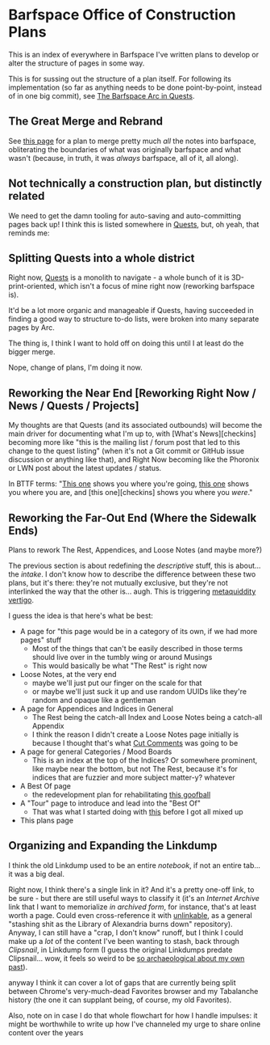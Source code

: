 # Barfspace Office of Construction Plans

This is an index of everywhere in Barfspace I've written plans to develop or alter the structure of pages in some way.

This is for sussing out the structure of a plan itself. For following its implementation (so far as anything needs to be done point-by-point, instead of in one big commit), see [The Barfspace Arc in Quests][barc].

## The Great Merge and Rebrand

See [this page][great] for a plan to merge pretty much *all* the notes into barfspace, obliterating the boundaries of what was originally barfspace and what wasn't (because, in truth, it was *always* barfspace, all of it, all along).

[great]: f3f3d6ba-6342-415a-9f3b-ab4f1d75a692.md

## Not technically a construction plan, but distinctly related

We need to get the damn tooling for auto-saving and auto-committing pages back up! I think this is listed somewhere in [Quests][], but, oh yeah, that reminds me:

## Splitting Quests into a whole district

Right now, [Quests][] is a monolith to navigate - a whole bunch of it is 3D-print-oriented, which isn't a focus of mine right now (reworking barfspace is).

It'd be a lot more organic and manageable if Quests, having succeeded in finding a good way to structure to-do lists, were broken into many separate pages by Arc.

The thing is, I think I want to hold off on doing this until I at least do the bigger merge.

Nope, change of plans, I'm doing it now.

## Reworking the Near End [Reworking Right Now / News / Quests / Projects]

My thoughts are that Quests (and its associated outbounds) will become the main driver for documenting what I'm up to, with [What's News][checkins] becoming more like "this is the mailing list / forum post that led to this change to the quest listing" (when it's not a Git commit or GitHub issue discussion or anything like that), and Right Now becoming like the Phoronix or LWN post about the latest updates / status.

In BTTF terms: "[This one][Quests] shows you where you're going, [this one][rn] shows you where you are, and [this one][checkins] shows you where you *were*."

## Reworking the Far-Out End (Where the Sidewalk Ends)

Plans to rework The Rest, Appendices, and Loose Notes (and maybe more?)

The previous section is about redefining the *descriptive* stuff, this is about... the *intake*. I don't know how to describe the difference between these two plans, but it's there: they're not mutually exclusive, but they're not interlinked the way that the other is... augh. This is triggering [metaquiddity vertigo][].

I guess the idea is that here's what be best:

- A page for "this page would be in a category of its own, if we had more pages" stuff
  - Most of the things that can't be easily described in those terms should live over in the tumbly wing or around Musings
  - This would basically be what "The Rest" is right now
- Loose Notes, at the very end
  - maybe we'll just put our finger on the scale for that
  - or maybe we'll just suck it up and use random UUIDs like they're random and opaque like a gentleman
- A page for Appendices and Indices in General
  - The Rest being the catch-all Index and Loose Notes being a catch-all Appendix
  - I think the reason I didn't create a Loose Notes page initially is because I thought that's what [Cut Comments][] was going to be
- A page for general Categories / Mood Boards
  - This is an index at the top of the Indices? Or somewhere prominent, like maybe near the bottom, but not The Rest, because it's for indices that are fuzzier and more subject matter-y? whatever
- A Best Of page
  - the redevelopment plan for rehabilitating [this goofball][bofa]
- A "Tour" page to introduce and lead into the "Best Of"
  - That was what I started doing with [this][not-ln] before I got all mixed up
- This plans page

[Quests]: 6f25cf97-8ee8-460e-9db8-3c241cadbff0.md
[barc]: 5d6dccaf-195b-4010-a378-eb7a9626ec79.md
[rn]: 41218b84-cd08-48a5-b91a-865e8b90c46a.md
[The Rest]: fd071a93-8373-4adc-84c6-ae781c7d0442.md
[bofa]: 4adf317e-82f2-4241-9231-e6d23667aeaf.md
[metaquiddity vertigo]: 3ef0ffc5-818e-4c16-be90-0a8bd6eb8778.md
[not-ln]: 434dd429-b16d-4924-996f-aaf2ebff29ef.md
[Cut Comments]: ccbde3dc-cf6e-41cf-9634-eccbedc6a2cf.md

## Organizing and Expanding the Linkdump

I think the old Linkdump used to be an entire *notebook*, if not an entire tab... it was a big deal.

Right now, I think there's a single link in it? And it's a pretty one-off link, to be sure - but there are still useful ways to classify it (it's an *Internet Archive* link that I want to memorialize *in archived form*, for instance, that's at least worth a page. Could even cross-reference it with [unlinkable][], as a general "stashing shit as the Library of Alexandria burns down" repository). Anyway, I can still have a "crap, I don't know" runoff, but I think I could make up a *lot* of the content I've been wanting to stash, back through *Clipsnail*, in Linkdump form (I guess the original Linkdumps predate Clipsnail... wow, it feels so weird to be [so archaeological about my own past][xkcd 1360]).

anyway I think it can cover a lot of gaps that are currently being split between Chrome's very-much-dead Favorites browser and my Tabalanche history (the one it can supplant being, of course, my old Favorites).

Also, note on in case I do that whole flowchart for how I handle impulses: it might be worthwhile to write up how I've channeled my urge to share online content over the years

[unlinkable]: 9c9d521c-9254-443f-8627-00bab349928f.md
[xkcd 1360]: https://xkcd.com/1360/
